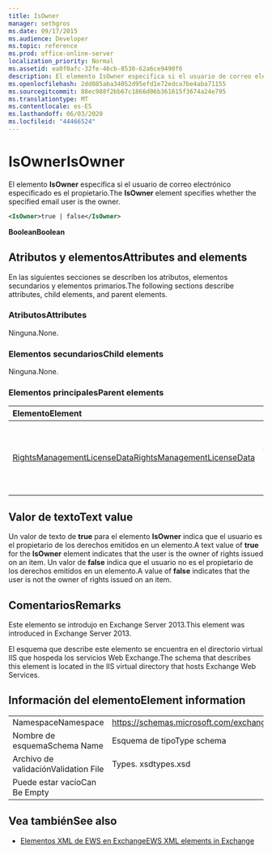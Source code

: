 ```yaml
---
title: IsOwner
manager: sethgros
ms.date: 09/17/2015
ms.audience: Developer
ms.topic: reference
ms.prod: office-online-server
localization_priority: Normal
ms.assetid: ea0f0afc-32fe-46cb-8530-62a6ce9490f6
description: El elemento IsOwner especifica si el usuario de correo electrónico especificado es el propietario.
ms.openlocfilehash: 2dd085aba34052d95efd1e72edca7be4aba71155
ms.sourcegitcommit: 88ec988f2bb67c1866d06b361615f3674a24e795
ms.translationtype: MT
ms.contentlocale: es-ES
ms.lasthandoff: 06/03/2020
ms.locfileid: "44466524"
---
```

# <a name="isowner"></a><span data-ttu-id="15dd0-103">IsOwner</span><span class="sxs-lookup"><span data-stu-id="15dd0-103">IsOwner</span></span>

<span data-ttu-id="15dd0-104">El elemento **IsOwner** especifica si el usuario de correo electrónico especificado es el propietario.</span><span class="sxs-lookup"><span data-stu-id="15dd0-104">The **IsOwner** element specifies whether the specified email user is the owner.</span></span> 
  
```XML
<IsOwner>true | false</IsOwner>
```

 <span data-ttu-id="15dd0-105">**Boolean**</span><span class="sxs-lookup"><span data-stu-id="15dd0-105">**Boolean**</span></span>
## <a name="attributes-and-elements"></a><span data-ttu-id="15dd0-106">Atributos y elementos</span><span class="sxs-lookup"><span data-stu-id="15dd0-106">Attributes and elements</span></span>

<span data-ttu-id="15dd0-107">En las siguientes secciones se describen los atributos, elementos secundarios y elementos primarios.</span><span class="sxs-lookup"><span data-stu-id="15dd0-107">The following sections describe attributes, child elements, and parent elements.</span></span>
  
### <a name="attributes"></a><span data-ttu-id="15dd0-108">Atributos</span><span class="sxs-lookup"><span data-stu-id="15dd0-108">Attributes</span></span>

<span data-ttu-id="15dd0-109">Ninguna.</span><span class="sxs-lookup"><span data-stu-id="15dd0-109">None.</span></span>
  
### <a name="child-elements"></a><span data-ttu-id="15dd0-110">Elementos secundarios</span><span class="sxs-lookup"><span data-stu-id="15dd0-110">Child elements</span></span>

<span data-ttu-id="15dd0-111">Ninguna.</span><span class="sxs-lookup"><span data-stu-id="15dd0-111">None.</span></span>
  
### <a name="parent-elements"></a><span data-ttu-id="15dd0-112">Elementos principales</span><span class="sxs-lookup"><span data-stu-id="15dd0-112">Parent elements</span></span>

|<span data-ttu-id="15dd0-113">**Elemento**</span><span class="sxs-lookup"><span data-stu-id="15dd0-113">**Element**</span></span>|<span data-ttu-id="15dd0-114">**Descripción**</span><span class="sxs-lookup"><span data-stu-id="15dd0-114">**Description**</span></span>|
|:-----|:-----|
|[<span data-ttu-id="15dd0-115">RightsManagementLicenseData</span><span class="sxs-lookup"><span data-stu-id="15dd0-115">RightsManagementLicenseData</span></span>](rightsmanagementlicensedata.md) <br/> |<span data-ttu-id="15dd0-116">Especifica información sobre la licencia de administración de derechos.</span><span class="sxs-lookup"><span data-stu-id="15dd0-116">Specifies information about the rights management license.</span></span>  <br/> |
   
## <a name="text-value"></a><span data-ttu-id="15dd0-117">Valor de texto</span><span class="sxs-lookup"><span data-stu-id="15dd0-117">Text value</span></span>

<span data-ttu-id="15dd0-118">Un valor de texto de **true** para el elemento **IsOwner** indica que el usuario es el propietario de los derechos emitidos en un elemento.</span><span class="sxs-lookup"><span data-stu-id="15dd0-118">A text value of **true** for the **IsOwner** element indicates that the user is the owner of rights issued on an item.</span></span> <span data-ttu-id="15dd0-119">Un valor de **false** indica que el usuario no es el propietario de los derechos emitidos en un elemento.</span><span class="sxs-lookup"><span data-stu-id="15dd0-119">A value of **false** indicates that the user is not the owner of rights issued on an item.</span></span> 
  
## <a name="remarks"></a><span data-ttu-id="15dd0-120">Comentarios</span><span class="sxs-lookup"><span data-stu-id="15dd0-120">Remarks</span></span>

<span data-ttu-id="15dd0-121">Este elemento se introdujo en Exchange Server 2013.</span><span class="sxs-lookup"><span data-stu-id="15dd0-121">This element was introduced in Exchange Server 2013.</span></span>
  
<span data-ttu-id="15dd0-122">El esquema que describe este elemento se encuentra en el directorio virtual IIS que hospeda los servicios Web Exchange.</span><span class="sxs-lookup"><span data-stu-id="15dd0-122">The schema that describes this element is located in the IIS virtual directory that hosts Exchange Web Services.</span></span>
  
## <a name="element-information"></a><span data-ttu-id="15dd0-123">Información del elemento</span><span class="sxs-lookup"><span data-stu-id="15dd0-123">Element information</span></span>

|||
|:-----|:-----|
|<span data-ttu-id="15dd0-124">Namespace</span><span class="sxs-lookup"><span data-stu-id="15dd0-124">Namespace</span></span>  <br/> |https://schemas.microsoft.com/exchange/services/2006/types  <br/> |
|<span data-ttu-id="15dd0-125">Nombre de esquema</span><span class="sxs-lookup"><span data-stu-id="15dd0-125">Schema Name</span></span>  <br/> |<span data-ttu-id="15dd0-126">Esquema de tipo</span><span class="sxs-lookup"><span data-stu-id="15dd0-126">Type schema</span></span>  <br/> |
|<span data-ttu-id="15dd0-127">Archivo de validación</span><span class="sxs-lookup"><span data-stu-id="15dd0-127">Validation File</span></span>  <br/> |<span data-ttu-id="15dd0-128">Types. xsd</span><span class="sxs-lookup"><span data-stu-id="15dd0-128">types.xsd</span></span>  <br/> |
|<span data-ttu-id="15dd0-129">Puede estar vacío</span><span class="sxs-lookup"><span data-stu-id="15dd0-129">Can Be Empty</span></span>  <br/> ||
   
## <a name="see-also"></a><span data-ttu-id="15dd0-130">Vea también</span><span class="sxs-lookup"><span data-stu-id="15dd0-130">See also</span></span>



- [<span data-ttu-id="15dd0-131">Elementos XML de EWS en Exchange</span><span class="sxs-lookup"><span data-stu-id="15dd0-131">EWS XML elements in Exchange</span></span>](ews-xml-elements-in-exchange.md)

